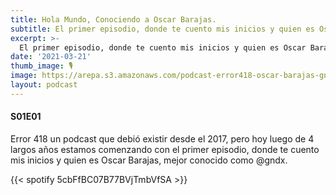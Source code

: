 ```yaml
---
title: Hola Mundo, Conociendo a Oscar Barajas.
subtitle: El primer episodio, donde te cuento mis inicios y quien es Oscar Barajas, mejor conocido como @gndx
excerpt: >-
  El primer episodio, donde te cuento mis inicios y quien es Oscar Barajas, mejor conocido como @gndx
date: '2021-03-21'
thumb_image: 🎙️
image: https://arepa.s3.amazonaws.com/podcast-error418-oscar-barajas-gndx.png
layout: podcast
---
```


#### S01E01
Error 418 un podcast que debió existir desde el 2017, pero hoy luego de 4 largos años estamos comenzando con el primer episodio, donde te cuento mis inicios y quien es Oscar Barajas, mejor conocido como @gndx. 

{{< spotify 5cbFfBC07B77BVjTmbVfSA >}}
